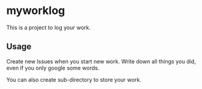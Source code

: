 # myworklog
This is a project to log your work.

## Usage
Create new Issues when you start new work.
Write down all things you did, even if you only google some words.

You can also create sub-directory to store your work.

